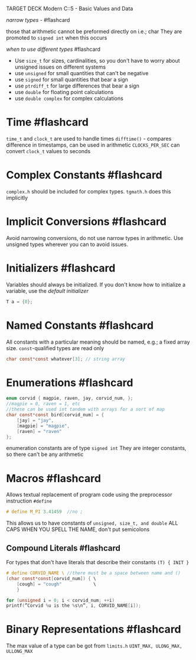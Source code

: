 TARGET DECK
Modern C::5 - Basic Values and Data

*narrow types* - #flashcard

those that arithmetic cannot be preformed directly on i.e.; char
They are promoted to `signed int` when this occurs
<!--ID: 1715965462289-->


*when to use different types* #flashcard 

- Use `size_t` for sizes, cardinalities, so you don't have to worry about unsigned issues on different systems
- use `unsigned` for small quantities that can't be negative
- use `signed` for small quantities that bear a sign
- use `ptrdiff_t` for large differences that bear a sign
- use `double` for floating point calculations
- use `double complex` for complex calculations
<!--ID: 1715965462293-->


# Time #flashcard 

`time_t` and `clock_t` are used to handle times
`difftime()` - compares difference in timestamps, can be used in arithmetic
`CLOCKS_PER_SEC` can convert `clock_t` values to seconds
<!--ID: 1715965462298-->


# Complex Constants #flashcard 

`complex.h` should be included for complex types. `tgmath.h` does this implicitly
<!--ID: 1715965462302-->



# Implicit Conversions #flashcard 

Avoid narrowing conversions, do not use narrow types in arithmetic.
Use unsigned types wherever you can to avoid issues.
<!--ID: 1715965462306-->



# Initializers #flashcard 

Variables should always be initialized. If you don't know how to initialize a variable, use the *default initializer*
```C
T a = {0};
```
<!--ID: 1715965462310-->


# Named Constants #flashcard 

All constants with a particular meaning should be named, e.g.; a fixed array size.
`const`-qualified types are read only
```C
char const*const whatever[3]; // string array
```
<!--ID: 1715965462315-->


# Enumerations #flashcard 

```C
enum corvid { magpie, raven, jay, corvid_num, };
//magpie = 0, raven = 1, etc
//these can be used int tandem with arrays for a sort of map
char const*const bird[corvid_num] = {
	[jay] = "jay",
	[magpie] = "magpie",
	[raven] = "raven"
};
```
enumeration constants are of type `signed int`
They are integer constants, so there can't be any arithmetic
<!--ID: 1715965462319-->



# Macros #flashcard 

Allows textual replacement of program code using the preprocessor instruction
`#define`
```C
# define M_PI 3.41459  //no ;
```
This allows us to have constants of `unsigned, size_t, and double`
ALL CAPS WHEN YOU SPELL THE NAME, don't put semicolons
<!--ID: 1715965462323-->


## Compound Literals #flashcard 

For types that don't have literals that describe their constants
`(T) { INIT }`
```C
# define CORVID_NAME \ //there must be a space between name and ()
(char const*const[corvid_num]) { \
	[cough] = "cough"            \
	}
```
```C
for (unsigned i = 0; i < corvid_num; ++i)
printf(”Corvid %u is the %s\n”, i, CORVID_NAME[i]);
```
<!--ID: 1715965462328-->



# Binary Representations #flashcard 

The max value of a type can be got from `limits.h`
`UINT_MAX, ULONG_MAX, ULLONG_MAX`
<!--ID: 1715965462332-->

